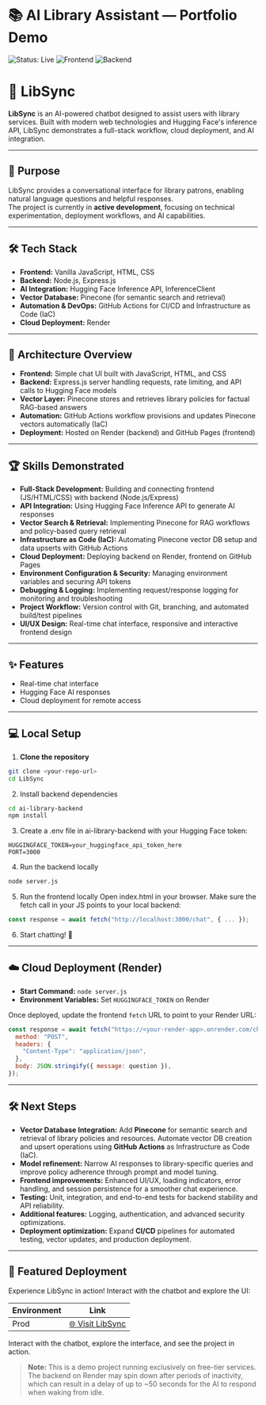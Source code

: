 # 📚 AI Library Assistant — Portfolio Demo

![Status: Live](https://img.shields.io/badge/Status-Live-brightgreen) ![Frontend](https://img.shields.io/badge/Frontend-GitHub-blue) ![Backend](https://img.shields.io/badge/Backend-Render-purple)

# 🚀 LibSync

**LibSync** is an AI-powered chatbot designed to assist users with library services. Built with modern web technologies and Hugging Face's inference API, LibSync demonstrates a full-stack workflow, cloud deployment, and AI integration.

---

## 🎯 Purpose

LibSync provides a conversational interface for library patrons, enabling natural language questions and helpful responses.  
The project is currently in **active development**, focusing on technical experimentation, deployment workflows, and AI capabilities.

---

## 🛠️ Tech Stack

- **Frontend:** Vanilla JavaScript, HTML, CSS  
- **Backend:** Node.js, Express.js  
- **AI Integration:** Hugging Face Inference API, InferenceClient  
- **Vector Database:** Pinecone (for semantic search and retrieval)  
- **Automation & DevOps:** GitHub Actions for CI/CD and Infrastructure as Code (IaC)  
- **Cloud Deployment:** Render

---

## 🧩 Architecture Overview

- **Frontend:** Simple chat UI built with JavaScript, HTML, and CSS  
- **Backend:** Express.js server handling requests, rate limiting, and API calls to Hugging Face models  
- **Vector Layer:** Pinecone stores and retrieves library policies for factual RAG-based answers  
- **Automation:** GitHub Actions workflow provisions and updates Pinecone vectors automatically (IaC)  
- **Deployment:** Hosted on Render (backend) and GitHub Pages (frontend)  

---

## 🏆 Skills Demonstrated

- **Full-Stack Development:** Building and connecting frontend (JS/HTML/CSS) with backend (Node.js/Express)  
- **API Integration:** Using Hugging Face Inference API to generate AI responses  
- **Vector Search & Retrieval:** Implementing Pinecone for RAG workflows and policy-based query retrieval  
- **Infrastructure as Code (IaC):** Automating Pinecone vector DB setup and data upserts with GitHub Actions  
- **Cloud Deployment:** Deploying backend on Render, frontend on GitHub Pages  
- **Environment Configuration & Security:** Managing environment variables and securing API tokens  
- **Debugging & Logging:** Implementing request/response logging for monitoring and troubleshooting  
- **Project Workflow:** Version control with Git, branching, and automated build/test pipelines  
- **UI/UX Design:** Real-time chat interface, responsive and interactive frontend design  

---

## ✨ Features

- Real-time chat interface  
- Hugging Face AI responses  
- Cloud deployment for remote access  

---

## 💻 Local Setup

1. **Clone the repository**  

```bash
git clone <your-repo-url>
cd LibSync
```

2. Install backend dependencies

```bash
cd ai-library-backend
npm install
```

3. Create a .env file in ai-library-backend with your Hugging Face token:

```
HUGGINGFACE_TOKEN=your_huggingface_api_token_here
PORT=3000
```

4. Run the backend locally

```bash
node server.js
```

5. Run the frontend locally
Open index.html in your browser. Make sure the fetch call in your JS points to your local backend:

```JavaScript
const response = await fetch("http://localhost:3000/chat", { ... });
```

6. Start chatting! 💬

---

## ☁️ Cloud Deployment (Render)

- **Start Command:** `node server.js`  
- **Environment Variables:** Set `HUGGINGFACE_TOKEN` on Render  

Once deployed, update the frontend `fetch` URL to point to your Render URL:

```JavaScript
const response = await fetch("https://<your-render-app>.onrender.com/chat", {
  method: "POST",
  headers: {
    "Content-Type": "application/json",
  },
  body: JSON.stringify({ message: question }),
});
```
---

## 🛠️ Next Steps

- **Vector Database Integration:** Add **Pinecone** for semantic search and retrieval of library policies and resources. Automate vector DB creation and upsert operations using **GitHub Actions** as Infrastructure as Code (IaC).  
- **Model refinement:** Narrow AI responses to library-specific queries and improve policy adherence through prompt and model tuning.  
- **Frontend improvements:** Enhanced UI/UX, loading indicators, error handling, and session persistence for a smoother chat experience.  
- **Testing:** Unit, integration, and end-to-end tests for backend stability and API reliability.  
- **Additional features:** Logging, authentication, and advanced security optimizations.  
- **Deployment optimization:** Expand **CI/CD** pipelines for automated testing, vector updates, and production deployment.  


---

## 🚀 Featured Deployment

Experience LibSync in action! Interact with the chatbot and explore the UI:

| Environment | Link |
|-------------|------|
| Prod | [🌐 Visit LibSync](https://your-username.github.io/your-repo-name/) |

Interact with the chatbot, explore the interface, and see the project in action.  

> **Note:** This is a demo project running exclusively on free-tier services. The backend on Render may spin down after periods of inactivity, which can result in a delay of up to ~50 seconds for the AI to respond when waking from idle.

